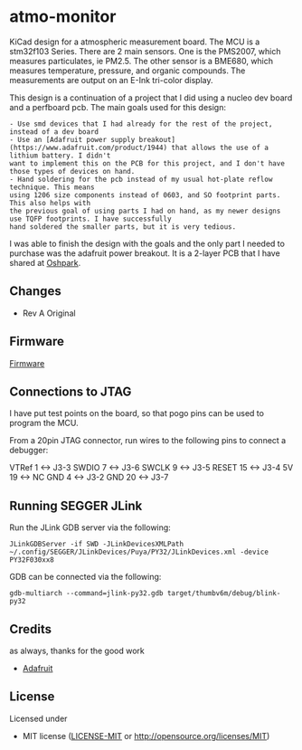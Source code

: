 # atmo-monitor

KiCad design for a atmospheric measurement board. The MCU is a stm32f103
Series. There are 2 main sensors. One is the PMS2007, which measures
particulates, ie PM2.5. The other sensor is a BME680, which measures
temperature, pressure, and organic compounds. The measurements are output
on an E-Ink tri-color display.

This design is a continuation of a project that I did using a nucleo dev board
and a perfboard pcb. The main goals used for this design:

    - Use smd devices that I had already for the rest of the project, instead of a dev board
    - Use an [Adafruit power supply breakout](https://www.adafruit.com/product/1944) that allows the use of a lithium battery. I didn't
    want to implement this on the PCB for this project, and I don't have those types of devices on hand.
    - Hand soldering for the pcb instead of my usual hot-plate reflow technique. This means
    using 1206 size components instead of 0603, and SO footprint parts. This also helps with
    the previous goal of using parts I had on hand, as my newer designs use TQFP footprints. I have successfully
    hand soldered the smaller parts, but it is very tedious.

I was able to finish the design with the goals and the only part I needed to purchase was the adafruit power breakout. It
is a 2-layer PCB that I have shared at [Oshpark](https://oshpark.com/shared_projects/8b0I1GvP).

## Changes

- Rev A
  Original

## Firmware

[Firmware](https://github.com/gpgreen/atmo-monitor-stm32)

## Connections to JTAG

I have put test points on the board, so that pogo pins can be used to program
the MCU.

From a 20pin JTAG connector, run wires to the following pins to connect a debugger:

VTRef 1  <-> J3-3
SWDIO 7  <-> J3-6
SWCLK 9  <-> J3-5
RESET 15 <-> J3-4
5V    19 <-> NC
GND   4  <-> J3-2
GND   20 <-> J3-7

## Running SEGGER JLink

Run the JLink GDB server via the following:
```
JLinkGDBServer -if SWD -JLinkDevicesXMLPath ~/.config/SEGGER/JLinkDevices/Puya/PY32/JLinkDevices.xml -device PY32F030xx8
```

GDB can be connected via the following:
```
gdb-multiarch --command=jlink-py32.gdb target/thumbv6m/debug/blink-py32
```

## Credits

as always, thanks for the good work
- [Adafruit](https://www.adafruit.com)

## License

Licensed under

- MIT license ([LICENSE-MIT](LICENSE-MIT) or http://opensource.org/licenses/MIT)
